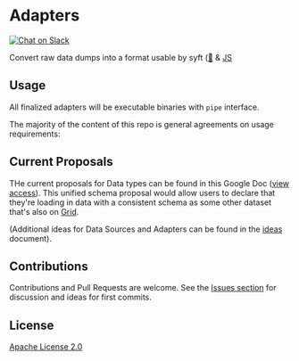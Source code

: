 # Adapters
[![Chat on Slack](https://img.shields.io/badge/chat-on%20slack-7A5979.svg)](https://openmined.slack.com/messages/team_adapters)


Convert raw data dumps into a format usable by syft ([🐍](https://github.com/OpenMined/PySyft) & [JS](https://github.com/OpenMined/syft.js)

## Usage

All finalized adapters will be executable binaries with `pipe` interface.

The majority of the content of this repo is general agreements on usage requirements:

## Current Proposals

THe current proposals for Data types can be found in this Google Doc ([view access](https://docs.google.com/document/d/1TIiIm0aYILd02tfLM57IaLEOs94f1OYa12d5hIw7B_4/edit?usp=sharing)). This unified schema proposal would allow users to declare that they're loading in data with a consistent schema as some other dataset that's also on [Grid]().

(Additional ideas for Data Sources and Adapters can be found in the [ideas](https://github.com/OpenMined/Adapters/blob/master/ideas.md) document).

## Contributions

Contributions and Pull Requests are welcome. See the [Issues section](https://github.com/OpenMined/Adapters/issues) for discussion and ideas for first commits.

## License

[Apache License 2.0](https://github.com/OpenMined/Adapters/blob/master/LICENSE)
